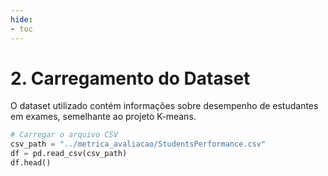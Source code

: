 ```yaml
---
hide:
- toc
---
```


# 2. Carregamento do Dataset

O dataset utilizado contém informações sobre desempenho de estudantes em exames, semelhante ao projeto K-means.

```python
# Carregar o arquivo CSV
csv_path = "../metrica_avaliacao/StudentsPerformance.csv"
df = pd.read_csv(csv_path)
df.head()
```


